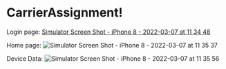 # CarrierAssignment!
Login page:
[Simulator Screen Shot - iPhone 8 - 2022-03-07 at 11 34 48](https://user-images.githubusercontent.com/4833221/156977190-3c2bf4b4-e5c4-4fa9-9610-23e6bd9f294f.png)

Home page:
![Simulator Screen Shot - iPhone 8 - 2022-03-07 at 11 35 37](https://user-images.githubusercontent.com/4833221/156977274-3c48f86c-d2e3-4a2d-b487-5771d95469fa.png)

Device Data:
![Simulator Screen Shot - iPhone 8 - 2022-03-07 at 11 35 56](https://user-images.githubusercontent.com/4833221/156977321-f8b554c7-68a0-4a3f-b2a7-9a718c67558f.png)
